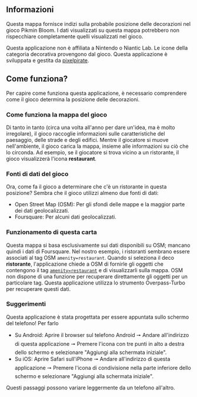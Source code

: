 ## Informazioni

Questa mappa fornisce indizi sulla probabile posizione delle decorazioni nel gioco Pikmin Bloom. I dati visualizzati su questa mappa potrebbero non rispecchiare completamente quelli visualizzati nel gioco.

Questa applicazione non è affiliata a Nintendo o Niantic Lab. Le icone della categoria decorativa provengono dal gioco. Questa applicazione è sviluppata e gestita da [pixelpirate](https://pixelpirate.fr).

## Come funziona?

Per capire come funziona questa applicazione, è necessario comprendere come il gioco determina la posizione delle decorazioni.

### Come funziona la mappa del gioco

Di tanto in tanto (circa una volta all'anno per dare un'idea, ma è molto irregolare), il gioco raccoglie informazioni sulle caratteristiche del paesaggio, delle strade e degli edifici.
Mentre il giocatore si muove nell'ambiente, il gioco carica la mappa, insieme alle informazioni su ciò che lo circonda.
Ad esempio, se il giocatore si trova vicino a un ristorante, il gioco visualizzerà l'icona **restaurant**.

### Fonti di dati del gioco

Ora, come fa il gioco a determinare che c'è un ristorante in questa posizione? Sembra che il gioco utilizzi almeno due fonti di dati:

- Open Street Map (OSM): Per gli sfondi delle mappe e la maggior parte dei dati geolocalizzati.
- Foursquare: Per alcuni dati geolocalizzati.

### Funzionamento di questa carta

Questa mappa si basa esclusivamente sui dati disponibili su OSM; mancano quindi i dati di Foursquare. Nel nostro esempio, i ristoranti sembrano essere associati al tag OSM `amenity=restaurant`.
Quando si seleziona il deco **ristorante**, l'applicazione chiede a OSM di fornirle gli oggetti che contengono il tag [`amenity=restaurant`](https://wiki.openstreetmap.org/wiki/Key:amenity) e di visualizzarli sulla mappa.
OSM non dispone di una funzione per recuperare direttamente gli oggetti per un particolare tag. Questa applicazione utilizza lo strumento Overpass-Turbo per recuperare questi dati.

### Suggerimenti

Questa applicazione è stata progettata per essere appuntata sullo schermo del telefono! Per farlo
- Su Android: Aprire il browser sul telefono Android 🠖 Andare all'indirizzo di questa applicazione 🠖 Premere l'icona con tre punti in alto a destra dello schermo e selezionare "Aggiungi alla schermata iniziale".
- Su iOS: Aprire Safari sull'iPhone 🠖 Andare all'indirizzo di questa applicazione 🠖 Premere l'icona di condivisione nella parte inferiore dello schermo e selezionare "Aggiungi alla schermata iniziale".

Questi passaggi possono variare leggermente da un telefono all'altro.